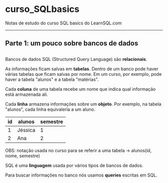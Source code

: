 # curso_SQLbasics
Notas de estudo do curso SQL basics do LearnSQL.com
***
## Parte 1: um pouco sobre bancos de dados <h2>

Bancos de dados SQL (Structured Query Language) são **relacionais**.

As informações ficam salvas em **tabelas**. Dentro de um banco pode haver várias tabelas que ficam salvas por nome. Em um curso, por exemplo, pode haver a tabela "alunos" e a tabela "matérias".

Cada **coluna** de uma tabela recebe um nome que indica qual informação está armazenada ali. 

Cada **linha** armazena informações sobre um **objeto**. Por exemplo, na tabela "alunos", cada linha equivaleria a um aluno. 

id   | alunos | semestre
--------- | ------ | -------
1 | Jéssica | 1
2 | Ana | 2

OBS: notação usada no curso para se referir a uma tabela -> alunos(id, nome, semestre)

SQL é uma **linguagem** usada por vários tipos de bancos de dados.

Para buscar informações no banco nós usamos **queries** escritas em SQL. 




